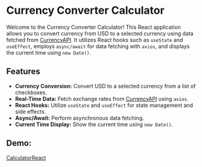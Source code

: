 # Currency Converter Calculator

Welcome to the Currency Converter Calculator! This React application allows you to convert currency from USD to a selected currency using data fetched from [CurrencyAPI](https://currencyapi.com). It utilizes React hooks such as `useState` and `useEffect`, employs `async/await` for data fetching with `axios`, and displays the current time using `new Date()`.

## Features

- **Currency Conversion:** Convert USD to a selected currency from a list of checkboxes.
- **Real-Time Data:** Fetch exchange rates from [CurrencyAPI](https://currencyapi.com) using `axios`.
- **React Hooks:** Utilize `useState` and `useEffect` for state management and side effects.
- **Async/Await:** Perform asynchronous data fetching.
- **Current Time Display:** Show the current time using `new Date()`.

## Demo:

[CalculatorReact](adamgralak.github.io/calculator-react/)
